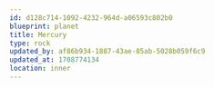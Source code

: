```yaml
---
id: d128c714-1092-4232-964d-a06593c802b0
blueprint: planet
title: Mercury
type: rock
updated_by: af86b934-1887-43ae-85ab-5028b059f6c9
updated_at: 1708774134
location: inner
---
```

